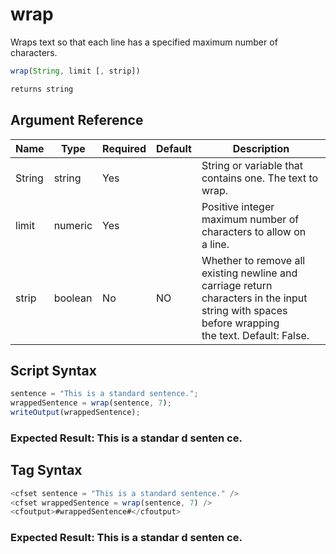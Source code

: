 # wrap

 Wraps text so that each line has a specified maximum number
 of characters.

```javascript
wrap(String, limit [, strip])
```

```javascript
returns string
```

## Argument Reference

| Name | Type | Required | Default | Description |
| --- | --- | --- | --- | --- |
| String | string | Yes |  | String or variable that contains one. The text to wrap. |
| limit | numeric | Yes |  | Positive integer maximum number of characters to allow on<br /> a line. |
| strip | boolean | No | NO | Whether to remove all existing newline and carriage return<br /> characters in the input string with spaces before wrapping<br /> the text. Default: False. |

## Script Syntax

```javascript
sentence = "This is a standard sentence.";
wrappedSentence = wrap(sentence, 7);
writeOutput(wrappedSentence);
```

### Expected Result: This is a standar d senten ce.

## Tag Syntax

```javascript
<cfset sentence = "This is a standard sentence." />
<cfset wrappedSentence = wrap(sentence, 7) />
<cfoutput>#wrappedSentence#</cfoutput>
```

### Expected Result: This is a standar d senten ce.
